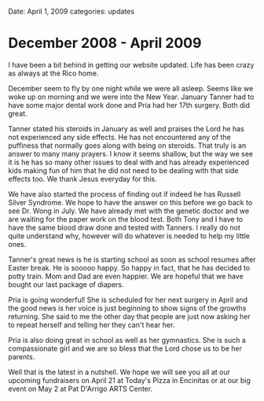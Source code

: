 Date: April 1, 2009
categories: updates

# December 2008 - April 2009

I have been a bit behind in getting our website updated.  Life has been crazy as
always at the Rico home.

December seem to fly by one night while we were all asleep.  Seems like we woke
up on morning and we were into the New Year.  January Tanner had to have some
major dental work done and Pria had her 17th surgery.  Both did great.

Tanner stated his steroids in January as well and praises the Lord he has not
experienced any side effects.  He has not encountered any of the puffiness that
normally goes along with being on steroids.  That truly is an answer to many
many prayers.  I know it seems shallow, but the way we see it is he has so many
other issues to deal with and has already experienced kids making fun of him
that he did not need to be dealing with that side effects too.  We thank Jesus
everyday for this.

We have also started the process of finding out if indeed he has Russell Silver
Syndrome.  We hope to have the answer on this before we go back to see Dr. Wong
in July.  We have already met with the genetic doctor and we are waiting for the
paper work on the blood test.  Both Tony and I have to have the same blood draw
done and tested with Tanners.  I really do not quite understand why, however
will do whatever is needed to help my little ones.

Tanner's great news is he is starting school as soon as school resumes after
Easter break.  He is sooooo happy.  So happy in fact, that he has decided to
potty train.  Mom and Dad are even happier.  We are hopeful that we have bought
our last package of diapers.

Pria is going wonderful!  She is scheduled for her next surgery in April and the
good news is her voice is just beginning to show signs of the growths returning.
She said to me the other day that people are just now asking her to repeat
herself and telling her they can't hear her.

Pria is also doing great in school as well as her gymnastics.  She is such a
compassionate girl and we are so bless that the Lord chose us to be her parents.

Well that is the latest in a nutshell.  We hope we will see you all at our
upcoming fundraisers on April 21 at Today's Pizza in Encinitas or at our big
event on May 2 at Pat D'Arrigo ARTS Center.

